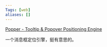 ```yaml
---
Tags: [web] 
aliases: []
---
```


[Popper - Tooltip & Popover Positioning Engine](https://popper.js.org/)

一个消息框定位引擎，挺有意思的。